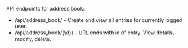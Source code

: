 API endpoints for address book: <br>
    <ul>
    <li>/api/address_book/ - Create and view all entries for currently logged user.</li>
    <li>/api/address_book/(\d}) - URL ends with id of entry. View details, modify, delete.</li>
    </ul>
